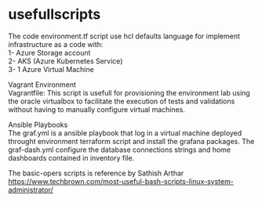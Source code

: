 # usefullscripts



The code environment.tf script use hcl defaults language for implement infrastructure as a code with:                                                               
1- Azure Storage account                                                                                                                                             
2- AKS (Azure Kubernetes Service)                                                                                                                                   
3- 1 Azure Virtual Machine


Vagrant Environment                                                                                                           
Vagrantfile: This script is usefull for provisioning the environment lab using the oracle virtualbox to facilitate the execution of tests and validations without having to manually configure virtual machines.


Ansible Playbooks                                                                                                           
The graf.yml is a ansible playbook that log in a virtual machine deployed throught environment terraform script and install the grafana packages. The graf-dash.yml configure the database connections strings and home dashboards contained in inventory file.



The basic-opers scripts is reference by Sathish Arthar
https://www.techbrown.com/most-useful-bash-scripts-linux-system-administrator/
